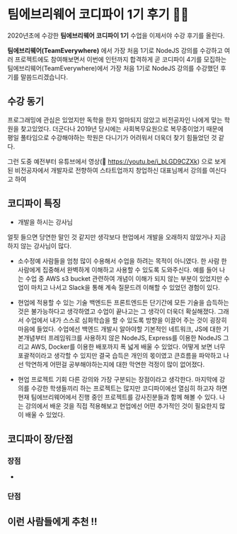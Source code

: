 # 팀에브리웨어 코디파이 1기 후기 👨‍💻

2020년초에 수강한 **팀에브리웨어 코디파이 1기** 수업을 이제서야 수강 후기를 올린다.



**팀에브리웨어(TeamEverywhere)** 에서 가장 처음 1기로 NodeJS 강의를 수강하고 여러 프로젝트에도 참여해보면서 이번에 인턴까지 합격하게 
곧 코디파이 4기를 모집하는 팀에브리웨어(TeamEverywhere)에서 가장 처음 1기로 NodeJS 강의를 수강했던 후기를 말씀드리겠습니다. 

## 수강 동기
프로그래밍에 관심은 있었지만 독학을 한지 얼마되지 않았고 비전공자인 나에게 맞는 학원을 찾고있었다.
더군다나 2019년 당시에는 사회복무요원으로 복무중이었기 때문에 평일 풀타임으로 수강해야하는 학원은 다니기가 어려워서 더욱더 찾기 힘들었던 것 같다.

그런 도중 예전부터 유튜브에서 영상(🔗 https://youtu.be/i_bLGD9CZXk) 으로 보게된 비전공자에서 개발자로 전향하여 스타트업까지 창업하신 대표님께서 강의를 여신다고 하여 


## 코디파이 특징
- 개발을 하시는 강사님

얼핏 들으면 당연한 말인 것 같지만 생각보다 현업에서 개발을 오래하지 않았거나 지금 하지 않는 강사님이 많다. 

- 소수정예
사람들을 엄청 많이 수용해서 수업을 하려는 목적이 아니였다. 한 사람 한 사람에게 집중해서 완벽하게 이해하고 사용할 수 있도록 도와주신다. 예를 들어 나는 수업 중 AWS s3 bucket 관련하여 개념이 이해가 되지 않는 부분이 있었지만 수업이 마치고 나서고 Slack을 통해 계속 질문드려 이해할 수 있었던 경험이 있다. 

- 현업에 적용할 수 있는 기술
백엔드든 프론트엔드든 단기간에 모든 기술을 습득하는 것은 불가능하다고 생각하였고 수업이 끝나고는 그 생각이 더욱더 확실해졌다. 그래서 수업에서 내가 스스로 심화학습을 할 수 있도록 방향을 이끌어 주는 것이 굉장히 마음에 들었다.
수업에선 백엔드 개발시 알아야할 기본적인 네트워크, JS에 대한 기본개념부터 프레임워크를 사용하지 않은 NodeJS, Express를 이용한 NodeJS 그리고 AWS, Docker를 이용한 배포까지 폭 넓게 배울 수 있었다. 어떻게 보면 너무 포괄적이라고 생각할 수 있지만 결국 습득은 개인의 몫이였고 큰흐름을 파악하고 나선 막연하게 어떤걸 공부해야하는지에 대한 막연한 걱정이 많이 없어졌다. 

- 현업 프로젝트 기회
다른 강의와 가장 구분되는 장점이라고 생각한다. 마지막에 강의를 수강한 학생들끼리 하는 프로젝트는 많지만 코디파이에선 열심히 하고자 하면 현재 팀에브리웨어에서 진행 중인 프로젝트를 강사진분들과 함께 해볼 수 있다. 나는 강의에서 배운 것을 직접 적용해보고 현업에선 어떤 추가적인 것이 필요한지 많이 배울 수 있었다.


## 코디파이 장/단점
### 장점
- 

### 단점


## 이런 사람들에게 추천 !!

